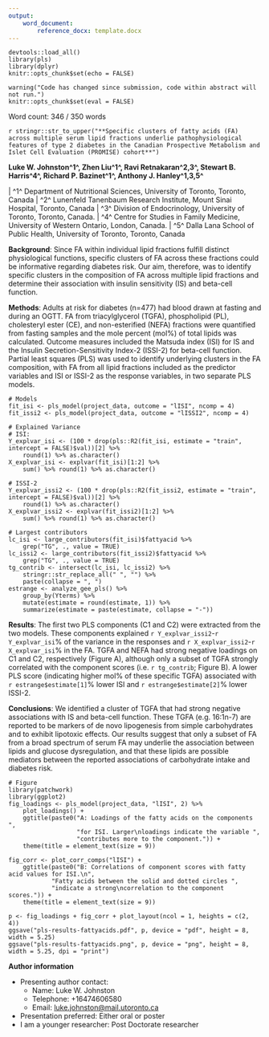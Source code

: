 ```yaml
---
output: 
    word_document:
        reference_docx: template.docx
---
```


```{r setup, message = FALSE, echo = FALSE}
devtools::load_all()
library(pls)
library(dplyr)
knitr::opts_chunk$set(echo = FALSE)

warning("Code has changed since submission, code within abstract will not run.")
knitr::opts_chunk$set(eval = FALSE)
```

Word count: 346 / 350 words

`r stringr::str_to_upper("**Specific clusters of fatty acids (FA) across multiple serum lipid fractions underlie pathophysiological features of type 2 diabetes in the Canadian Prospective Metabolism and Islet Cell Evaluation (PROMISE) cohort**")`

**Luke W. Johnston^1^, Zhen Liu^1^, Ravi Retnakaran^2,3^, Stewart B. Harris^4^, Richard P. Bazinet^1^, Anthony J. Hanley^1,3,5^**

| ^1^ Department of Nutritional Sciences, University of Toronto, Toronto, Canada
| ^2^ Lunenfeld Tanenbaum Research Institute, Mount Sinai Hospital, Toronto, Canada
| ^3^ Division of Endocrinology, University of Toronto, Toronto, Canada.
| ^4^ Centre for Studies in Family Medicine, University of Western Ontario, London, Canada.
| ^5^ Dalla Lana School of Public Health, University of Toronto, Toronto, Canada

**Background**: 
Since FA within individual lipid fractions fulfill distinct
physiological functions, specific clusters of FA across these fractions could be informative 
regarding diabetes risk. Our aim, therefore, was to identify specific clusters in the 
composition of FA across multiple lipid fractions and determine their association with insulin sensitivity
(IS) and beta-cell function.

**Methods**: 
Adults at risk for diabetes (n=477) had blood drawn at fasting and during an OGTT. FA from
triacylglycerol (TGFA), phospholipid (PL), cholesteryl ester (CE), and non-esterified
(NEFA) fractions were quantified from fasting samples and the mole percent
(mol%) of total lipids was calculated. Outcome measures included the Matsuda index
(ISI) for IS and the Insulin Secretion-Sensitivity Index-2 (ISSI-2) for
beta-cell function. Partial least squares (PLS) was used to identify underlying
clusters in the FA composition, with FA from all lipid fractions included as the
predictor variables and ISI or ISSI-2 as the response variables, in two
separate PLS models.

```{r inline}
# Models
fit_isi <- pls_model(project_data, outcome = "lISI", ncomp = 4) 
fit_issi2 <- pls_model(project_data, outcome = "lISSI2", ncomp = 4) 

# Explained Variance
# ISI:
Y_explvar_isi <- (100 * drop(pls::R2(fit_isi, estimate = "train", intercept = FALSE)$val))[2] %>% 
    round(1) %>% as.character()
X_explvar_isi <- explvar(fit_isi)[1:2] %>% 
    sum() %>% round(1) %>% as.character()
    
# ISSI-2
Y_explvar_issi2 <- (100 * drop(pls::R2(fit_issi2, estimate = "train", intercept = FALSE)$val))[2] %>% 
    round(1) %>% as.character()
X_explvar_issi2 <- explvar(fit_issi2)[1:2] %>% 
    sum() %>% round(1) %>% as.character()

# Largest contributors
lc_isi <- large_contributors(fit_isi)$fattyacid %>% 
    grep("TG", ., value = TRUE)
lc_issi2 <- large_contributors(fit_issi2)$fattyacid %>% 
    grep("TG", ., value = TRUE) 
tg_contrib <- intersect(lc_isi, lc_issi2) %>% 
    stringr::str_replace_all(" ", "") %>% 
    paste(collapse = ", ")
estrange <- analyze_gee_pls() %>% 
    group_by(Yterms) %>% 
    mutate(estimate = round(estimate, 1)) %>% 
    summarize(estimate = paste(estimate, collapse = "-"))
```

**Results**:
The first two PLS components (C1 and C2) were extracted from the two models. These components
explained `r Y_explvar_issi2`-`r Y_explvar_isi`% of the variance in the
responses and `r X_explvar_issi2`-`r X_explvar_isi`% in the FA. TGFA and NEFA had 
strong negative loadings on C1 and C2, respectively (Figure A),
although only a subset of TGFA strongly correlated with the component scores
(i.e. `r tg_contrib`; Figure B). A lower PLS score 
(indicating higher mol% of these specific TGFA)
associated with `r estrange$estimate[1]`% lower ISI and `r estrange$estimate[2]`% lower ISSI-2.

**Conclusions**:
We identified a cluster of TGFA that had strong negative associations with IS
and beta-cell function. These TGFA (e.g. 16:1n-7) are
reported to be markers of de novo lipogenesis from simple carbohydrates and 
to exhibit lipotoxic effects. Our results suggest that
only a subset of FA from a broad spectrum of serum FA may underlie the association
between lipids and glucose dysregulation, and that these lipids are possible
mediators between the reported associations of carbohydrate intake and diabetes
risk.

```{r, fig.height=8, fig.width=5.25, dev="png", dpi=180}
# Figure
library(patchwork)
library(ggplot2)
fig_loadings <- pls_model(project_data, "lISI", 2) %>% 
    plot_loadings() +
    ggtitle(paste0("A: Loadings of the fatty acids on the components ", 
                   "for ISI. Larger\nloadings indicate the variable ",
                   "contributes more to the component.")) +
    theme(title = element_text(size = 9))

fig_corr <- plot_corr_comps("lISI") +
    ggtitle(paste0("B: Correlations of component scores with fatty acid values for ISI.\n", 
            "Fatty acids between the solid and dotted circles ",
            "indicate a strong\ncorrelation to the component scores.")) +
    theme(title = element_text(size = 9))

p <- fig_loadings + fig_corr + plot_layout(ncol = 1, heights = c(2, 4))
ggsave("pls-results-fattyacids.pdf", p, device = "pdf", height = 8, width = 5.25)
ggsave("pls-results-fattyacids.png", p, device = "png", height = 8, width = 5.25, dpi = "print")
```


**Author information**

- Presenting author contact:
    - Name: Luke W. Johnston
    - Telephone: +16474606580
    - Email: luke.johnston@mail.utoronto.ca
- Presentation preferred: Either oral or poster
- I am a younger researcher: Post Doctorate researcher

